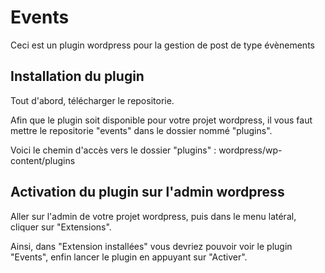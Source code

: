 # Events

Ceci est un plugin wordpress pour la gestion de post de type évènements

## Installation du plugin

Tout d'abord, télécharger le repositorie.

Afin que le plugin soit disponible pour votre projet wordpress, il vous faut mettre le repositorie "events" dans le dossier nommé "plugins".

Voici le chemin d'accès vers le dossier "plugins" : wordpress/wp-content/plugins

## Activation du plugin sur l'admin wordpress

Aller sur l'admin de votre projet wordpress, puis dans le menu latéral, cliquer sur "Extensions".

Ainsi, dans "Extension installées" vous devriez pouvoir voir le plugin "Events", enfin lancer le plugin en appuyant sur "Activer".
